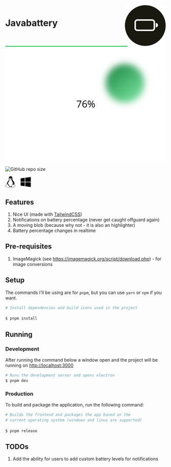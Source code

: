 <img src="build/icon.svg" width=128 align="right" />

# Javabattery

![Preview](./docs/preview.png)

![GitHub repo size](https://img.shields.io/github/repo-size/OyewoleOyedeji/javabattery?color=%23191910&label=Repository%20size&logo=Github&style=for-the-badge)

<img src="docs/linux.svg" width="32" />&nbsp;&nbsp;&nbsp;&nbsp;<img src="docs/windows.svg" width="32" />

## Features

1. Nice UI (made with [TailwindCSS](https://tailwind.css))
2. Notifications on battery percentage (never get caught offguard again)
3. A moving blob (because why not - it is also an highlighter)
4. Battery percentage changes in realtime

## Pre-requisites

1. ImageMagick (see <https://imagemagick.org/script/download.php>) - for image conversions

## Setup

The commands I'll be using are for `pnpm`, but you can use `yarn` or `npm` if you want.

```bash
# Install dependencies and build icons used in the project

$ pnpm install
```

## Running

### Development

After running the command below a window open and the project will be running on <http://localhost:3000>

```bash
# Runs the development server and opens electron
$ pnpm dev
```

### Production

To build and package the application, run the following command:

```bash
# Builds the frontend and packages the app based on the
# current operating system (windows and linux are supported)

$ pnpm release
```

## TODOs

1. Add the ability for users to add custom battery levels for notifications
